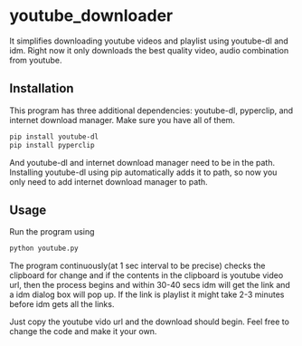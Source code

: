 # youtube_downloader
It simplifies downloading youtube videos and playlist using youtube-dl and idm. Right now it only downloads the best quality video, audio combination from youtube.


## Installation
This program has three additional dependencies: youtube-dl, pyperclip, and internet download manager. Make sure you have all of them.

```bash
pip install youtube-dl
pip install pyperclip
```
And youtube-dl and internet download manager need to be in the path. Installing youtube-dl using pip automatically adds it to path, so now you only need to add internet download manager to path.

## Usage
Run the program using

```bash
python youtube.py
```
The program continuously(at 1 sec interval to be precise) checks the clipboard for change and if the contents in the clipboard is youtube video url, then the process begins and within 30-40 secs idm will get the link and a idm dialog box will pop up. If the link is playlist it might take 2-3 minutes before idm gets all the links. 

Just copy the youtube vido url and the download should begin. Feel free to change the code and make it your own.
